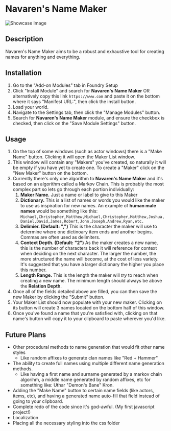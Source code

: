 # Navaren's Name Maker
![Showcase Image](https://github.com/Daxiongmao87/navarens-name-maker/blob/639497e17658726ca70ef325105f352fd8e02f44/images/Showcase.gif?raw=true)

## Description
Navaren's Name Maker aims to be a robust and exhaustive tool for creating names for anything and everything.

## Installation
1. Go to the "Add-on Modules" tab in Foundry Setup
2. Click "Install Module" and search for **Navaren's Name Maker** OR alternatively copy this link ```https://www.com``` and paste it on the bottom where it says "Manifest URL:", then click the install button.
3. Load your world.
4. Navigate to the Settings tab, then click the "Manage Modules" button.
5. Search for **Navaren's Name Maker** module, and ensure the checkbox is checked, then click on the "Save Module Settings" button.

## Usage
1. On the top of some windows (such as actor windows) there is a "Make Name" button.  Clicking it will open the Maker List window.
1. This window will contain any "Makers" you've created, so naturally it will be empty if you have yet to create one.  To create a "Maker" click on the "New Maker" button on the bottom.
1. Currently there's only one algorithm to **Navaren's Name Maker** and it's based on an algorithm called a Markov Chain.  This is probably the most complex part so lets go through each portion individually:
   1. **Maker Name.** Just a name or label to give to this Maker
   1. **Dictionary.** This is a list of names or words you would like the maker to use as inspiration for new names.  An example of **human male names** would be something like this: ```Michael,Christopher,Matthew,Michael,Christopher,Matthew,Joshua,Daniel,David,James,Robert,John,Joseph,Andrew,Ryan,etc.``` 
   1. **Delimier. (Default: ",")** This is the character the maker will use to determine where one dictinoary item ends and another begins.  Commas are often used as delimiters.
   1. **Context Depth. (Default: "2")** As the maker creates a new name, this is the number of characters back it will reference for context when deciding on the next character.  The larger the number, the more structured the name will become, at the cost of less variety.  It's suggested that you have a larger dictionary the higher you place this number.
   1. **Length Range.** This is the length the maker will *try* to reach when creating a new name.  The minimum length should always be above the **Relation Depth**.
1. Once all of the fields detailed above are filled, you can then save the new Maker by clicking the "Submit" button.
1.  Your Maker List should now populate with your new maker.  Clicking on its button will create 3 names located on the bottom half of this window.
1.  Once you've found a name that you're satisfied with, clicking on that name's button will copy it to your clipboard to paste wherever you'd like.

## Future Plans
* Other procedural methods to name generation that would fit other name styles
  * Like random affixes to generate clan names like "Red + Hammer"
* The ability to create full names using multiple different name generation methods.
  * Like having a first name and surname generated by a markov chain algorihm, a middle name generated by random affixes, etc for something like: Uthar "Demon's Bane" Kron.
* Adding the "Make Name" button to certain name fields (like actors, items, etc), and having a generated name auto-fill that field instead of going to your clipboard.
* Complete redo of the code since it's god-awful. (My first javascript project!)
* Localization
* Placing all the necessary styling into the css folder


